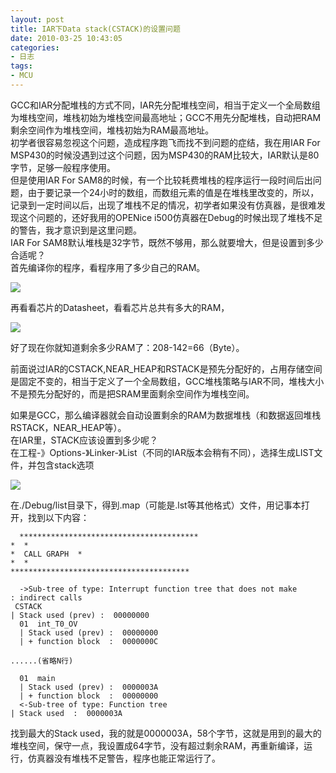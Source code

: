 ```yaml
---
layout: post
title: IAR下Data stack(CSTACK)的设置问题
date: 2010-03-25 10:43:05
categories:
- 日志
tags:
- MCU
---
```


GCC和IAR分配堆栈的方式不同，IAR先分配堆栈空间，相当于定义一个全局数组为堆栈空间，堆栈初始为堆栈空间最高地址；GCC不用先分配堆栈，自动把RAM剩余空间作为堆栈空间，堆栈初始为RAM最高地址。   
初学者很容易忽视这个问题，造成程序跑飞而找不到问题的症结，我在用IAR For MSP430的时候没遇到过这个问题，因为MSP430的RAM比较大，IAR默认是80字节，足够一般程序使用。    
但是使用IAR For SAM8的时候，有一个比较耗费堆栈的程序运行一段时间后出问题，由于要记录一个24小时的数组，而数组元素的值是在堆栈里改变的，所以，记录到一定时间以后，出现了堆栈不足的情况，初学者如果没有仿真器，是很难发现这个问题的，还好我用的OPENice i500仿真器在Debug的时候出现了堆栈不足的警告，我才意识到是这里问题。   
IAR For SAM8默认堆栈是32字节，既然不够用，那么就要增大，但是设置到多少合适呢？    
首先编译你的程序，看程序用了多少自己的RAM。

![](https://github.com/bh3nvn/bh3nvn.github.io/raw/master/image/b42014/2010-03-25-01.jpg)    

再看看芯片的Datasheet，看看芯片总共有多大的RAM，

![](https://github.com/bh3nvn/bh3nvn.github.io/raw/master/image/b42014/2010-03-25-02.jpg)    

好了现在你就知道剩余多少RAM了：208-142=66（Byte）。    
   
前面说过IAR的CSTACK,NEAR_HEAP和RSTACK是预先分配好的，占用存储空间是固定不变的，相当于定义了一个全局数组，GCC堆栈策略与IAR不同，堆栈大小不是预先分配好的，而是把SRAM里面剩余空间作为堆栈空间。  
  
如果是GCC，那么编译器就会自动设置剩余的RAM为数据堆栈（和数据返回堆栈RSTACK，NEAR_HEAP等）。    
在IAR里，STACK应该设置到多少呢？    
在工程-》Options-》Linker-》List（不同的IAR版本会稍有不同），选择生成LIST文件，并包含stack选项

![](https://github.com/bh3nvn/bh3nvn.github.io/raw/master/image/b42014/2010-03-25-03.jpg)    

在./Debug/list目录下，得到.map（可能是.lst等其他格式）文件，用记事本打开，找到以下内容：
    
      ****************************************
    *  *
    *  CALL GRAPH  *
    *  *
    ****************************************
    
      ->Sub-tree of type: Interrupt function tree that does not make
    : indirect calls
     CSTACK
    | Stack used (prev) :  00000000
      01  int_T0_OV
      | Stack used (prev) :  00000000
      | + function block  :  0000000C
    
    ......(省略N行)
    
      01  main
      | Stack used (prev) :  0000003A
      | + function block  :  00000000
      <-Sub-tree of type: Function tree
    | Stack used  :  0000003A

找到最大的Stack used，我的就是0000003A，58个字节，这就是用到的最大的堆栈空间，保守一点，我设置成64字节，没有超过剩余RAM，再重新编译，运行，仿真器没有堆栈不足警告，程序也能正常运行了。

   
